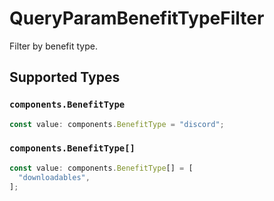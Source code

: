 # QueryParamBenefitTypeFilter

Filter by benefit type.


## Supported Types

### `components.BenefitType`

```typescript
const value: components.BenefitType = "discord";
```

### `components.BenefitType[]`

```typescript
const value: components.BenefitType[] = [
  "downloadables",
];
```

